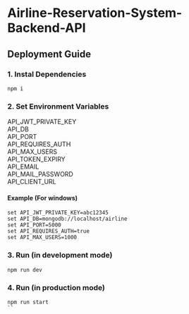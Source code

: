 # Airline-Reservation-System-Backend-API

## Deployment Guide

### 1. Instal Dependencies
```
npm i
```

### 2. Set Environment Variables


API_JWT_PRIVATE_KEY <br />
API_DB <br />
API_PORT <br />
API_REQUIRES_AUTH <br />
API_MAX_USERS <br />
API_TOKEN_EXPIRY <br />
API_EMAIL <br />
API_MAIL_PASSWORD <br />
API_CLIENT_URL <br />


#### Example (For windows)
```
set API_JWT_PRIVATE_KEY=abc12345
set API_DB=mongodb://localhost/airline
set API_PORT=5000
set API_REQUIRES_AUTH=true
set API_MAX_USERS=1000
```

### 3. Run (in development mode)
```
npm run dev
```

### 4. Run (in production mode)
```
npm run start
``